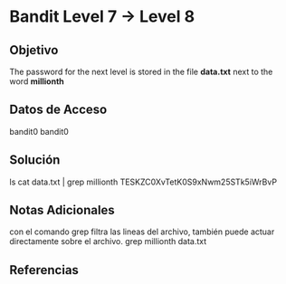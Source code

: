 # Bandit Level 7 → Level 8

## Objetivo
The password for the next level is stored in the file **data.txt** next to the word **millionth**

## Datos de Acceso
bandit0
bandit0

## Solución  
ls
cat data.txt | grep millionth
TESKZC0XvTetK0S9xNwm25STk5iWrBvP

## Notas Adicionales
con el comando grep filtra las lineas del archivo, también puede actuar directamente sobre el archivo.
grep millionth data.txt

## Referencias